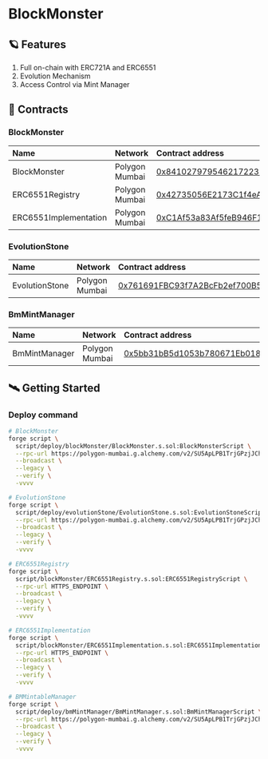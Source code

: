 # BlockMonster

## 🪐 Features

1. Full on-chain with ERC721A and ERC6551
2. Evolution Mechanism
3. Access Control via Mint Manager

## 👾 Contracts

### BlockMonster

|Name|Network|Contract address|
|:---|:---|:---|
|BlockMonster|Polygon Mumbai|[0x841027979546217223F25EC88137F16ab071522f](https://mumbai.polygonscan.com/address/0x841027979546217223F25EC88137F16ab071522f#code)|
|ERC6551Registry|Polygon Mumbai|[0x42735056E2173C1f4eA24d8753169724FC1685Ab](https://mumbai.polygonscan.com/address/0x42735056E2173C1f4eA24d8753169724FC1685Ab#code)|
|ERC6551Implementation|Polygon Mumbai|[0xC1Af53a83Af5feB946F1C7ca4a90d2C16D0D9c8c](https://mumbai.polygonscan.com/address/0xC1Af53a83Af5feB946F1C7ca4a90d2C16D0D9c8c#code)|

### EvolutionStone

|Name|Network|Contract address|
|:---|:---|:---|
|EvolutionStone|Polygon Mumbai|[0x761691FBC93f7A2BcFb2ef700B53bd4C3C93Fc73](https://mumbai.polygonscan.com/address/0x761691FBC93f7A2BcFb2ef700B53bd4C3C93Fc73#code)|

### BmMintManager

|Name|Network|Contract address|
|:---|:---|:---|
|BmMintManager|Polygon Mumbai|[0x5bb31bB5d1053b780671Eb0188D85b142f614E50](https://mumbai.polygonscan.com/address/0x5bb31bB5d1053b780671Eb0188D85b142f614E50#code)|

## 🛰️ Getting Started

### Deploy command

```bash
# BlockMonster
forge script \
  script/deploy/blockMonster/BlockMonster.s.sol:BlockMonsterScript \
  --rpc-url https://polygon-mumbai.g.alchemy.com/v2/SU5ApLPB1TrjGPzjJChmsL0XVXVykZqC \
  --broadcast \
  --legacy \
  --verify \
  -vvvv

# EvolutionStone
forge script \
  script/deploy/evolutionStone/EvolutionStone.s.sol:EvolutionStoneScript \
  --rpc-url https://polygon-mumbai.g.alchemy.com/v2/SU5ApLPB1TrjGPzjJChmsL0XVXVykZqC \
  --broadcast \
  --legacy \
  --verify \
  -vvvv

# ERC6551Registry
forge script \
  script/blockMonster/ERC6551Registry.s.sol:ERC6551RegistryScript \
  --rpc-url HTTPS_ENDPOINT \
  --broadcast \
  --legacy \
  --verify \
  -vvvv

# ERC6551Implementation
forge script \
  script/blockMonster/ERC6551Implementation.s.sol:ERC6551ImplementationScript \
  --rpc-url HTTPS_ENDPOINT \
  --broadcast \
  --legacy \
  --verify \
  -vvvv

# BMMintableManager
forge script \
  script/deploy/bmMintManager/BmMintManager.s.sol:BmMintManagerScript \
  --rpc-url https://polygon-mumbai.g.alchemy.com/v2/SU5ApLPB1TrjGPzjJChmsL0XVXVykZqC \
  --broadcast \
  --legacy \
  --verify \
  -vvvv
```
